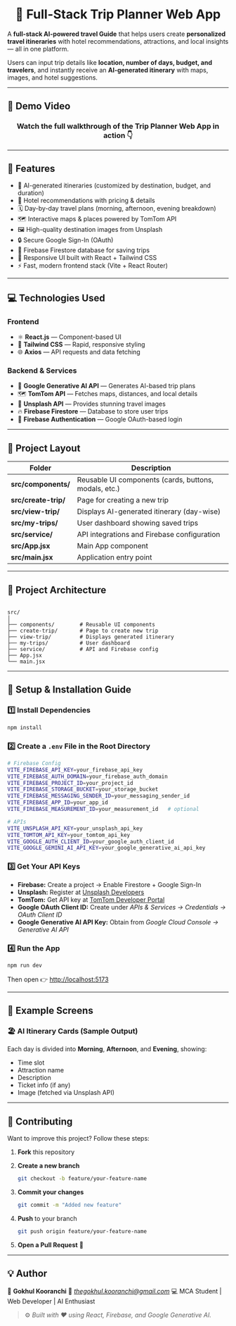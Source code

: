 <h1 align="center">🧭 Full-Stack Trip Planner Web App</h1>

A **full-stack AI-powered travel Guide** that helps users create **personalized travel itineraries** with hotel recommendations, attractions, and local insights — all in one platform.

Users can input trip details like **location, number of days, budget, and travelers**, and instantly receive an **AI-generated itinerary** with maps, images, and hotel suggestions.

---
## 🎥 Demo Video
<h3 align="center">Watch the full walkthrough of the Trip Planner Web App in action 👇  </h3>

---
## 🚀 Features

- 🤖 AI-generated itineraries (customized by destination, budget, and duration)
- 🏨 Hotel recommendations with pricing & details
- 🗓️ Day-by-day travel plans (morning, afternoon, evening breakdown)
- 🗺️ Interactive maps & places powered by TomTom API
- 🖼️ High-quality destination images from Unsplash
- 🔒 Secure Google Sign-In (OAuth)
- 💾 Firebase Firestore database for saving trips
- 🎨 Responsive UI built with React + Tailwind CSS
- ⚡ Fast, modern frontend stack (Vite + React Router)

---

## 💻 Technologies Used

### **Frontend**
- ⚛️ **React.js** — Component-based UI  
- 🎨 **Tailwind CSS** — Rapid, responsive styling  
- 🌐 **Axios** — API requests and data fetching  

### **Backend & Services**
- 🧠 **Google Generative AI API** — Generates AI-based trip plans  
- 🗺️ **TomTom API** — Fetches maps, distances, and local details  
- 📸 **Unsplash API** — Provides stunning travel images  
- 🔥 **Firebase Firestore** — Database to store user trips  
- 🔐 **Firebase Authentication** — Google OAuth-based login  

---

## 📂 Project Layout

| Folder | Description |
|--------|--------------|
| **src/components/** | Reusable UI components (cards, buttons, modals, etc.) |
| **src/create-trip/** | Page for creating a new trip |
| **src/view-trip/** | Displays AI-generated itinerary (day-wise) |
| **src/my-trips/** | User dashboard showing saved trips |
| **src/service/** | API integrations and Firebase configuration |
| **src/App.jsx** | Main App component |
| **src/main.jsx** | Application entry point |

---

## 🧱 Project Architecture

```

src/
│
├── components/        # Reusable UI components
├── create-trip/       # Page to create new trip
├── view-trip/         # Displays generated itinerary
├── my-trips/          # User dashboard
├── service/           # API and Firebase config
├── App.jsx
└── main.jsx

````

---

## 🧾 Setup & Installation Guide

### 1️⃣ Install Dependencies

```bash
npm install
````

### 2️⃣ Create a `.env` File in the Root Directory

```bash
# Firebase Config
VITE_FIREBASE_API_KEY=your_firebase_api_key
VITE_FIREBASE_AUTH_DOMAIN=your_firebase_auth_domain
VITE_FIREBASE_PROJECT_ID=your_project_id
VITE_FIREBASE_STORAGE_BUCKET=your_storage_bucket
VITE_FIREBASE_MESSAGING_SENDER_ID=your_messaging_sender_id
VITE_FIREBASE_APP_ID=your_app_id
VITE_FIREBASE_MEASUREMENT_ID=your_measurement_id   # optional

# APIs
VITE_UNSPLASH_API_KEY=your_unsplash_api_key
VITE_TOMTOM_API_KEY=your_tomtom_api_key
VITE_GOOGLE_AUTH_CLIENT_ID=your_google_auth_client_id
VITE_GOOGLE_GEMINI_AI_API_KEY=your_google_generative_ai_api_key
```

### 3️⃣ Get Your API Keys

* **Firebase:** Create a project → Enable Firestore + Google Sign-In
* **Unsplash:** Register at [Unsplash Developers](https://unsplash.com/developers)
* **TomTom:** Get API key at [TomTom Developer Portal](https://developer.tomtom.com/)
* **Google OAuth Client ID:** Create under *APIs & Services → Credentials → OAuth Client ID*
* **Google Generative AI API Key:** Obtain from *Google Cloud Console → Generative AI API*

### 4️⃣ Run the App

```bash
npm run dev
```

Then open 👉 [http://localhost:5173](http://localhost:5173)

---

## 📸 Example Screens

### 🏖️ AI Itinerary Cards (Sample Output)

Each day is divided into **Morning**, **Afternoon**, and **Evening**, showing:

* Time slot
* Attraction name
* Description
* Ticket info (if any)
* Image (fetched via Unsplash API)

---

## 🤝 Contributing

Want to improve this project? Follow these steps:

1. **Fork** this repository
2. **Create a new branch**

   ```bash
   git checkout -b feature/your-feature-name
   ```
3. **Commit your changes**

   ```bash
   git commit -m "Added new feature"
   ```
4. **Push** to your branch

   ```bash
   git push origin feature/your-feature-name
   ```
5. **Open a Pull Request** 🚀

---

## 💡 Author

👤 **Gokhul Kooranchi**
📧 *[thegokhul.kooranchi@gmail.com](mailto:gokhulkooranchi@gmail.com)*
💻 MCA Student | Web Developer | AI Enthusiast

> ⚙️ *Built with ❤️ using React, Firebase, and Google Generative AI.*
